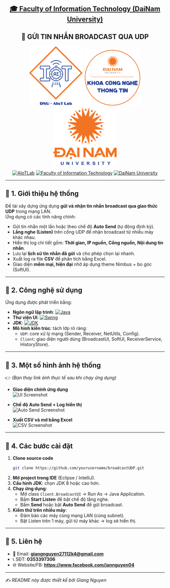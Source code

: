 <h2 align="center">
    <a href="https://dainam.edu.vn/vi/khoa-cong-nghe-thong-tin">
    🎓 Faculty of Information Technology (DaiNam University)
    </a>
</h2>
<h2 align="center">
   🚀 GỬI TIN NHẮN BROADCAST QUA UDP
</h2>
<div align="center">
    <p align="center">
        <img src="docs/aiotlab_logo.png" alt="AIoTLab Logo" width="170"/>
        <img src="docs/fitdnu_logo.png" alt="FIT DNU Logo" width="180"/>
        <img src="docs/dnu_logo.png" alt="DaiNam University Logo" width="200"/>
    </p>

[![AIoTLab](https://img.shields.io/badge/AIoTLab-green?style=for-the-badge)](https://www.facebook.com/DNUAIoTLab)
[![Faculty of Information Technology](https://img.shields.io/badge/Faculty%20of%20Information%20Technology-blue?style=for-the-badge)](https://dainam.edu.vn/vi/khoa-cong-nghe-thong-tin)
[![DaiNam University](https://img.shields.io/badge/DaiNam%20University-orange?style=for-the-badge)](https://dainam.edu.vn)

</div>

---

## 📖 1. Giới thiệu hệ thống
Đề tài xây dựng ứng dụng **gửi và nhận tin nhắn broadcast qua giao thức UDP** trong mạng LAN.  
Ứng dụng có các tính năng chính:
- Gửi tin nhắn một lần hoặc theo chế độ **Auto Send** (tự động định kỳ).  
- **Lắng nghe (Listen)** trên cổng UDP để nhận broadcast từ nhiều máy khác nhau.  
- Hiển thị log chi tiết gồm: **Thời gian, IP nguồn, Cổng nguồn, Nội dung tin nhắn**.  
- Lưu lại **lịch sử tin nhắn đã gửi** và cho phép chọn lại nhanh.  
- Xuất log ra file **CSV** để phân tích bằng Excel.  
- Giao diện **mềm mại, hiện đại** nhờ áp dụng theme Nimbus + bo góc (SoftUI).  

---

## 📖 2. Công nghệ sử dụng
Ứng dụng được phát triển bằng:
- **Ngôn ngữ lập trình**: [![Java](https://img.shields.io/badge/Java-ED8B00?style=for-the-badge&logo=openjdk&logoColor=white)](https://www.oracle.com/java/)  
- **Thư viện UI**: [![Swing](https://img.shields.io/badge/Java%20Swing-007396?style=for-the-badge&logo=java&logoColor=white)](https://docs.oracle.com/javase/tutorial/uiswing/)  
- **JDK**: [![JDK](https://img.shields.io/badge/JDK-8+-green?style=for-the-badge&logo=java&logoColor=white)](https://www.oracle.com/java/technologies/javase/javase8-archive-downloads.html)  
- **Mô hình kiến trúc**: tách lớp rõ ràng:
  - `UDP`: core xử lý mạng (Sender, Receiver, NetUtils, Config).  
  - `Client`: giao diện người dùng (BroadcastUI, SoftUI, ReceiverService, HistoryStore).  

---

## 📖 3. Một số hình ảnh hệ thống
👉 *(Bạn thay link ảnh thực tế sau khi chạy ứng dụng)*  

- **Giao diện chính ứng dụng**  
  ![UI Screenshot](docs/ui_main.png)  

- **Chế độ Auto Send + Log hiển thị**  
  ![Auto Send Screenshot](docs/ui_autosend.png)  

- **Xuất CSV và mở bằng Excel**  
  ![CSV Screenshot](docs/ui_csv.png)  

---

## 📖 4. Các bước cài đặt
1. **Clone source code**  
   ```bash
   git clone https://github.com/yourusername/broadcastUDP.git
   ```
2. **Mở project trong IDE** (Eclipse / IntelliJ).  
3. **Cấu hình JDK**: chọn JDK 8 hoặc cao hơn.  
4. **Chạy ứng dụng**:
   - Mở class `Client.BroadcastUI` → Run As → Java Application.  
   - Bấm **Start Listen** để bật chế độ lắng nghe.  
   - Bấm **Send** hoặc bật **Auto Send** để gửi broadcast.  
5. **Kiểm thử trên nhiều máy**:
   - Đảm bảo các máy cùng mạng LAN (cùng subnet).  
   - Bật Listen trên 1 máy, gửi từ máy khác → log sẽ hiển thị.  

---

## 📖 5. Liên hệ
- 📧 Email: **giangnguyen27112k4@gmail.com**  
- 📞 SĐT: **0353397306**  
- 🌐 Website/FB: **https://www.facebook.com/jannguyen04**  

---

✍️ *README này được thiết kế bởi Giang Nguyen*
